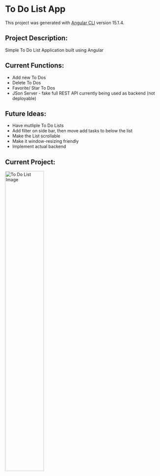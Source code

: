 # To Do List App

This project was generated with [Angular CLI](https://github.com/angular/angular-cli) version 15.1.4.

## Project Description:

Simple To Do List Application built using Angular

## Current Functions:

- Add new To Dos
- Delete To Dos
- Favorite/ Star To Dos
- JSon Server - fake full REST API currently being used as backend (not deployable)

## Future Ideas:

- Have mutliple To Do Lists
- Add filter on side bar, then move add tasks to below the list
- Make the List scrollable
- Make it window-resizing friendly
- Implement actual backend

## Current Project:

<img src="https://github.com/hpitta26/ToDoList_App-Angular/blob/main/src/assets/images/To-Do-List.png" alt="To Do List Image" width=50%>
